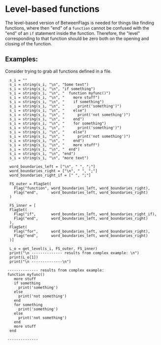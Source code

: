 # Level-based functions
  The level-based version of BetweenFlags is needed for things
  like finding functions, where then "end" of a `function` cannot
  be confused with the "end" of an `if` statement inside the
  function. Therefore, the "level" corresponding to that function
  should be zero both on the opening and closing of the function.

##  Examples:

Consider trying to grab all functions defined in a file.

```
  s_i = ""
  s_i = string(s_i, "\n", "Some text")
  s_i = string(s_i, "\n", "if something")
  s_i = string(s_i, "\n", "  function myfunc()")
  s_i = string(s_i, "\n", "    more stuff")
  s_i = string(s_i, "\n", "    if something")
  s_i = string(s_i, "\n", "      print('something')")
  s_i = string(s_i, "\n", "    else")
  s_i = string(s_i, "\n", "      print('not something')")
  s_i = string(s_i, "\n", "    end")
  s_i = string(s_i, "\n", "    for something")
  s_i = string(s_i, "\n", "      print('something')")
  s_i = string(s_i, "\n", "    else")
  s_i = string(s_i, "\n", "      print('not something')")
  s_i = string(s_i, "\n", "    end")
  s_i = string(s_i, "\n", "    more stuff")
  s_i = string(s_i, "\n", "  end")
  s_i = string(s_i, "\n", "end")
  s_i = string(s_i, "\n", "more text")

  word_boundaries_left = ["\n", " ", ";"]
  word_boundaries_right = ["\n", " ", ";"]
  word_boundaries_right_if = [" ", ";"]

  FS_outer = FlagSet(
    Flag("function", word_boundaries_left, word_boundaries_right),
    Flag("end",      word_boundaries_left, word_boundaries_right)
  )

  FS_inner = [
  FlagSet(
    Flag("if",       word_boundaries_left, word_boundaries_right_if),
    Flag("end",      word_boundaries_left, word_boundaries_right)
  ),
  FlagSet(
    Flag("for",      word_boundaries_left, word_boundaries_right),
    Flag("end",      word_boundaries_left, word_boundaries_right)
  )]

  L_o = get_level(s_i, FS_outer, FS_inner)
  print("\n -------------- results from complex example: \n")
  print(L_o[1])
  print("\n --------------\n")

 -------------- results from complex example:
 function myfunc()
    more stuff
    if something
      print('something')
    else
      print('not something')
    end
    for something
      print('something')
    else
      print('not something')
    end
    more stuff
  end

 --------------

```

